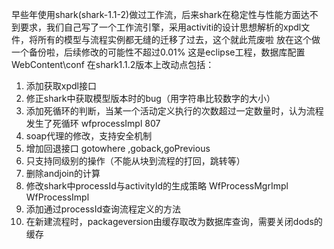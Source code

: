 早些年使用shark(shark-1.1-2)做过工作流，后来shark在稳定性与性能方面达不到要求，我们自己写了一个工作流引擎，采用activiti的设计思想解析的xpdl文件，将所有的模型与流程实例都无缝的迁移了过去，这个就此荒废啦 
放在这个做一个备份啦，后续修改的可能性不超过0.01%
这是eclipse工程，数据库配置WebContent\conf
在shark1.1.2版本上改动点包括：

1.  添加获取xpdl接口
2.	修正shark中获取模型版本时的bug（用字符串比较数字的大小）
3.	添加死循环的判断，当某一个活动定义执行的次数超过一定数量时，认为流程发生了死循环 wfprocessImpl 807
4.	soap代理的修改，支持安全机制
5.	增加回退接口 gotowhere ,goback,goPrevious
6.	只支持同级别的操作（不能从块到流程的打回，跳转等）
7.	删除andjoin的计算
8.	修改shark中processId与activityId的生成策略 WfProcessMgrImpl WfProcessImpl
9.	添加通过processId查询流程定义的方法
10.	在新建流程时，packageversion由缓存取改为数据库查询，需要关闭dods的缓存
